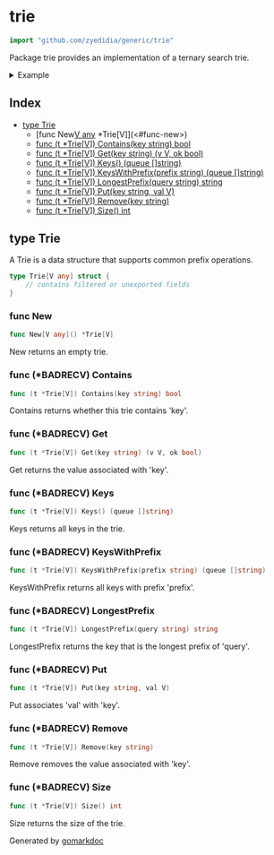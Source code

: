 <!-- Code generated by gomarkdoc. DO NOT EDIT -->

# trie

```go
import "github.com/zyedidia/generic/trie"
```

Package trie provides an implementation of a ternary search trie\.

<details><summary>Example</summary>
<p>

```go
package main

import (
	"fmt"
	"github.com/zyedidia/generic/trie"
)

func main() {
	tr := trie.New[int]()
	tr.Put("foo", 1)
	tr.Put("fo", 2)
	tr.Put("bar", 3)

	fmt.Println(tr.Contains("f"))
	fmt.Println(tr.KeysWithPrefix(""))
	fmt.Println(tr.KeysWithPrefix("f"))
}
```

#### Output

```
false
[bar fo foo]
[fo foo]
```

</p>
</details>

## Index

- [type Trie](<#type-trie>)
  - [func New[V any]() *Trie[V]](<#func-new>)
  - [func (t *Trie[V]) Contains(key string) bool](<#func-badrecv-contains>)
  - [func (t *Trie[V]) Get(key string) (v V, ok bool)](<#func-badrecv-get>)
  - [func (t *Trie[V]) Keys() (queue []string)](<#func-badrecv-keys>)
  - [func (t *Trie[V]) KeysWithPrefix(prefix string) (queue []string)](<#func-badrecv-keyswithprefix>)
  - [func (t *Trie[V]) LongestPrefix(query string) string](<#func-badrecv-longestprefix>)
  - [func (t *Trie[V]) Put(key string, val V)](<#func-badrecv-put>)
  - [func (t *Trie[V]) Remove(key string)](<#func-badrecv-remove>)
  - [func (t *Trie[V]) Size() int](<#func-badrecv-size>)


## type Trie

A Trie is a data structure that supports common prefix operations\.

```go
type Trie[V any] struct {
    // contains filtered or unexported fields
}
```

### func New

```go
func New[V any]() *Trie[V]
```

New returns an empty trie\.

### func \(\*BADRECV\) Contains

```go
func (t *Trie[V]) Contains(key string) bool
```

Contains returns whether this trie contains 'key'\.

### func \(\*BADRECV\) Get

```go
func (t *Trie[V]) Get(key string) (v V, ok bool)
```

Get returns the value associated with 'key'\.

### func \(\*BADRECV\) Keys

```go
func (t *Trie[V]) Keys() (queue []string)
```

Keys returns all keys in the trie\.

### func \(\*BADRECV\) KeysWithPrefix

```go
func (t *Trie[V]) KeysWithPrefix(prefix string) (queue []string)
```

KeysWithPrefix returns all keys with prefix 'prefix'\.

### func \(\*BADRECV\) LongestPrefix

```go
func (t *Trie[V]) LongestPrefix(query string) string
```

LongestPrefix returns the key that is the longest prefix of 'query'\.

### func \(\*BADRECV\) Put

```go
func (t *Trie[V]) Put(key string, val V)
```

Put associates 'val' with 'key'\.

### func \(\*BADRECV\) Remove

```go
func (t *Trie[V]) Remove(key string)
```

Remove removes the value associated with 'key'\.

### func \(\*BADRECV\) Size

```go
func (t *Trie[V]) Size() int
```

Size returns the size of the trie\.



Generated by [gomarkdoc](<https://github.com/princjef/gomarkdoc>)
